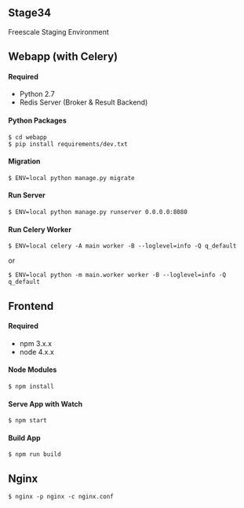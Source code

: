 ## Stage34
Freescale Staging Environment


## Webapp (with Celery)
#### Required
- Python 2.7
- Redis Server (Broker & Result Backend)

#### Python Packages
```
$ cd webapp
$ pip install requirements/dev.txt
```

#### Migration
```
$ ENV=local python manage.py migrate
```

#### Run Server
```
$ ENV=local python manage.py runserver 0.0.0.0:8080
```

#### Run Celery Worker
```
$ ENV=local celery -A main worker -B --loglevel=info -Q q_default
```
or
```
$ ENV=local python -m main.worker worker -B --loglevel=info -Q q_default
```


## Frontend
#### Required
- npm 3.x.x
- node 4.x.x

#### Node Modules
```
$ npm install
```

#### Serve App with Watch
```
$ npm start
```

#### Build App
```
$ npm run build
```


## Nginx
```
$ nginx -p nginx -c nginx.conf
```
